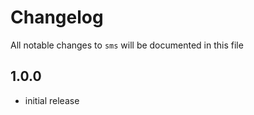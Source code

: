 # Changelog

All notable changes to `sms` will be documented in this file

## 1.0.0

- initial release
